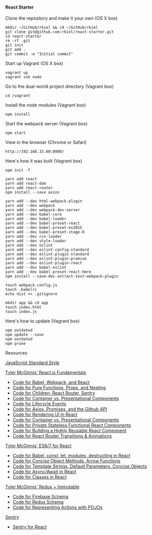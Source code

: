 #### React Starter

Clone the repository and make it your own (OS X box)

    mkdir ~/GitHub/rkiel && cd ~/GitHub/rkiel
    git clone git@github.com:rkiel/react-starter.git
    cd react-starter
    rm -rf .git
    git init
    git add .
    git commit -m "Initial commit"

Start up Vagrant (OS X box)

    vagrant up
    vagrant ssh node

Go to the dual-world project directory (Vagrant box)

    cd /vagrant

Install the node modules (Vagrant box)

    npm install

Start the webpack server (Vagrant box)

    npm start

View in the browser (Chrome or Safari)

    http://192.168.33.60:8080/

Here's how it was built (Vagrant box)

    npm init -f

    yarn add react
    yarn add react-dom
    yarn add react-router
    npm install --save axios

    yarn add --dev html-webpack-plugin
    yarn add --dev webpack
    yarn add --dev webpack-dev-server
    yarn add --dev babel-core
    yarn add --dev babel-loader
    yarn add --dev babel-preset-react
    yarn add --dev babel-preset-es2015
    yarn add --dev babel-preset-stage-0
    yarn add --dev css-loader
    yarn add --dev style-loader
    yarn add --dev eslint
    yarn add --dev eslint-config-standard
    yarn add --dev eslint-plugin-standard
    yarn add --dev eslint-plugin-promise
    yarn add --dev eslint-plugin-react
    yarn add --dev babel-eslint
    yarn add --dev babel-preset-react-hmre
    npm install --save-dev extract-text-webpack-plugin

    touch webpack.config.js
    touch .babelrc
    echo dist >> .gitignore

    mkdir app && cd app
    touch index.html
    touch index.js

Here's how to update (Vagrant box)

    npm outdated
    npm update --save
    npm outdated
    npm prune

 Resources

 [JavaScript Standard Style](http://standardjs.com/)

[Tyler McGinnis' React.js Fundamentals](http://www.reactjsprogram.com/)

* [Code for Babel, Webpack, and React](https://github.com/ReactjsProgram/React-Fundamentals/tree/video2)
* [Code for Pure Functions, Props, and Nesting](https://github.com/ReactjsProgram/React-Fundamentals/tree/video3)
* [Code for Children, React Router, Sentry](https://github.com/ReactjsProgram/React-Fundamentals/tree/video4)
* [Code for Container vs. Presentational Components](https://github.com/ReactjsProgram/React-Fundamentals/tree/video5)
* [Code for Lifecycle Events](https://github.com/ReactjsProgram/React-Fundamentals/tree/video6)
* [Code for Axios, Promises, and the Github API](https://github.com/ReactjsProgram/React-Fundamentals/tree/video7)
* [Code for Rendering UI in React](https://github.com/ReactjsProgram/React-Fundamentals/tree/video8)
* [Code for Container vs. Presentational Components](https://github.com/ReactjsProgram/React-Fundamentals/tree/video9)
* [Code for Private Stateless Functional React Components](https://github.com/ReactjsProgram/React-Fundamentals/tree/video10)
* [Code for Building a Highly Reusable React Component](https://github.com/ReactjsProgram/React-Fundamentals/tree/video11)
* [Code for React Router Transitions & Animations](https://github.com/ReactjsProgram/React-Fundamentals/tree/video12)


[Tyler McGinnis' ES6/7 for React](http://www.reactjsprogram.com/)

* [Code for Babel, const, let, modules, destructing in React](https://github.com/ReactjsProgram/ES6-for-React/tree/video1)
* [Code for Concise Object Methods, Arrow Functions](https://github.com/ReactjsProgram/ES6-for-React/tree/video2)
* [Code for Template Strings, Default Parameters, Concise Objects](https://github.com/ReactjsProgram/ES6-for-React/tree/video3)
* [Code for Async/Await in React](https://github.com/ReactjsProgram/ES6-for-React/tree/video4)
* [Code for Classes in React](https://github.com/ReactjsProgram/ES6-for-React/tree/video5)

[Tyler McGinnis' Redux + Immutable](http://www.reactjsprogram.com/)
* [Code for Firebase Schema](https://github.com/ReactjsProgram/Redux-Immutable/tree/1-firebase-schema)
* [Code for Redux Schema](https://github.com/ReactjsProgram/Redux-Immutable/tree/2-redux-schema)
* [Code for Representing Actions with POJOs](https://github.com/ReactjsProgram/Redux-Immutable/tree/3-actions)

[Sentry](https://sentry.io/)
* [Sentry for React](https://docs.sentry.io/clients/javascript/integrations/react/)
